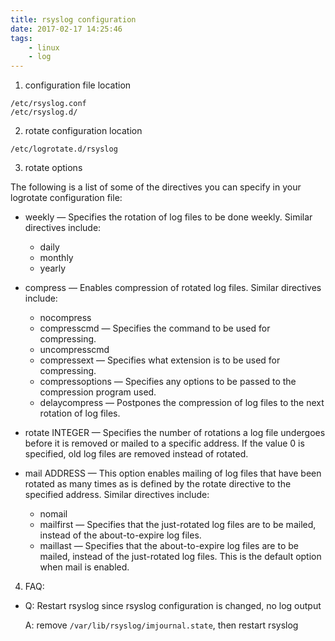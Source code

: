 ```yaml
---
title: rsyslog configuration
date: 2017-02-17 14:25:46
tags:
    - linux
    - log
---
```

1. configuration file location

```
/etc/rsyslog.conf
/etc/rsyslog.d/
```

2. rotate configuration location

```
/etc/logrotate.d/rsyslog
```

3. rotate options

The following is a list of some of the directives you can specify in your logrotate configuration file:

- weekly — Specifies the rotation of log files to be done weekly. Similar directives include:
    - daily
    - monthly
    - yearly

- compress — Enables compression of rotated log files. Similar directives include:
    - nocompress
    - compresscmd — Specifies the command to be used for compressing.
    - uncompresscmd
    - compressext — Specifies what extension is to be used for compressing.
    - compressoptions — Specifies any options to be passed to the compression program used.
    - delaycompress — Postpones the compression of log files to the next rotation of log files.

- rotate INTEGER  — Specifies the number of rotations a log file undergoes before it is removed or mailed to a specific address. If the value 0 is specified, old log files are removed instead of rotated.

- mail ADDRESS  — This option enables mailing of log files that have been rotated as many times as is defined by the rotate directive to the specified address. Similar directives include:
    - nomail
    - mailfirst — Specifies that the just-rotated log files are to be mailed, instead of the about-to-expire log files.
    - maillast — Specifies that the about-to-expire log files are to be mailed, instead of the just-rotated log files. This is the default option when mail is enabled.

4. FAQ:

- Q: Restart rsyslog since rsyslog configuration is changed, no log output

  A: remove `/var/lib/rsyslog/imjournal.state`, then restart rsyslog